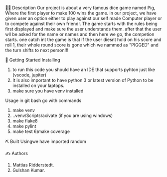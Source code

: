 
👨‍💻 Description
Our project is about a very famous dice game named Pig, Where the first player to make 100 wins the game. in our project, we have given user an option either to play against our self made Computer player or to compete against their own friend!. The game starts with the rules being first displayed and make sure the user understands them. after that the user wll be asked for the name or names and then here we go, the competion starts. one catch int the game is that if the user diesnt hold on his score and roll 1, their whole round score is  gone which we nammed as "PIGGED" and the turn shifts to next person!!!  

🏁 Getting Started
Installing
1) to run this code you should have an IDE that supports pyhton just like (vscode, jupiter)
2) It is also important to have python 3 or latest version of Python to be installed on your laptops.
3) make sure you have venv installed

Usage
in git bash go with commands
1) make venv
2) ..venv/Scripts/acivate (if you are using windows)
3) make flake8
4) make pylint
5) make test
6)make coverage  

⛏️ Built Usingwe have imported random

✍️ Authors
1) Mattias Ridderstedt.
2) Gulshan Kumar.

